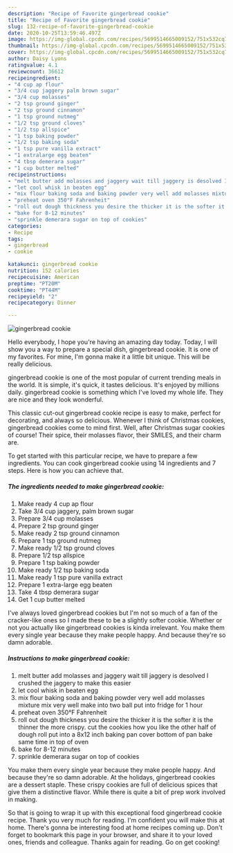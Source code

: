 ```yaml
---
description: "Recipe of Favorite gingerbread cookie"
title: "Recipe of Favorite gingerbread cookie"
slug: 132-recipe-of-favorite-gingerbread-cookie
date: 2020-10-25T13:59:46.497Z
image: https://img-global.cpcdn.com/recipes/5699514665009152/751x532cq70/gingerbread-cookie-recipe-main-photo.jpg
thumbnail: https://img-global.cpcdn.com/recipes/5699514665009152/751x532cq70/gingerbread-cookie-recipe-main-photo.jpg
cover: https://img-global.cpcdn.com/recipes/5699514665009152/751x532cq70/gingerbread-cookie-recipe-main-photo.jpg
author: Daisy Lyons
ratingvalue: 4.1
reviewcount: 36612
recipeingredient:
- "4 cup ap flour"
- "3/4 cup jaggery palm brown sugar"
- "3/4 cup molasses"
- "2 tsp ground ginger"
- "2 tsp ground cinnamon"
- "1 tsp ground nutmeg"
- "1/2 tsp ground cloves"
- "1/2 tsp allspice"
- "1 tsp baking powder"
- "1/2 tsp baking soda"
- "1 tsp pure vanilla extract"
- "1 extralarge egg beaten"
- "4 tbsp demerara sugar"
- "1 cup butter melted"
recipeinstructions:
- "melt butter add molasses and jaggery wait till jaggery is desolved I crushed the jaggery to make this easier"
- "let cool whisk in beaten egg"
- "mix flour baking soda and baking powder very well add molasses mixture mix very well make into two ball put into fridge for 1 hour"
- "preheat oven 350°F Fahrenheit"
- "roll out dough thickness you desire the thicker it is the softer it is the thinner the more  crispy. cut the cookies how you like the other half of dough roll put into a  8x12 inch baking pan cover bottom of pan bake same time in top of oven"
- "bake for 8-12 minutes"
- "sprinkle demerara sugar on top of cookies"
categories:
- Recipe
tags:
- gingerbread
- cookie

katakunci: gingerbread cookie 
nutrition: 152 calories
recipecuisine: American
preptime: "PT20M"
cooktime: "PT44M"
recipeyield: "2"
recipecategory: Dinner

---
```



![gingerbread cookie](https://img-global.cpcdn.com/recipes/5699514665009152/751x532cq70/gingerbread-cookie-recipe-main-photo.jpg)

Hello everybody, I hope you're having an amazing day today. Today, I will show you a way to prepare a special dish, gingerbread cookie. It is one of my favorites. For mine, I'm gonna make it a little bit unique. This will be really delicious.

gingerbread cookie is one of the most popular of current trending meals in the world. It is simple, it's quick, it tastes delicious. It's enjoyed by millions daily. gingerbread cookie is something which I've loved my whole life. They are nice and they look wonderful.

This classic cut-out gingerbread cookie recipe is easy to make, perfect for decorating, and always so delicious. Whenever I think of Christmas cookies, gingerbread cookies come to mind first. Well, after Christmas sugar cookies of course! Their spice, their molasses flavor, their SMILES, and their charm are.


To get started with this particular recipe, we have to prepare a few ingredients. You can cook gingerbread cookie using 14 ingredients and 7 steps. Here is how you can achieve that.

<!--inarticleads1-->

##### The ingredients needed to make gingerbread cookie:

1. Make ready 4 cup ap flour
1. Take 3/4 cup jaggery, palm brown sugar
1. Prepare 3/4 cup molasses
1. Prepare 2 tsp ground ginger
1. Make ready 2 tsp ground cinnamon
1. Prepare 1 tsp ground nutmeg
1. Make ready 1/2 tsp ground cloves
1. Prepare 1/2 tsp allspice
1. Prepare 1 tsp baking powder
1. Make ready 1/2 tsp baking soda
1. Make ready 1 tsp pure vanilla extract
1. Prepare 1 extra-large egg beaten
1. Take 4 tbsp demerara sugar
1. Get 1 cup butter melted


I&#39;ve always loved gingerbread cookies but I&#39;m not so much of a fan of the cracker-like ones so I made these to be a slightly softer cookie. Whether or not you actually like gingerbread cookies is kinda irrelevant. You make them every single year because they make people happy. And because they&#39;re so damn adorable. 

<!--inarticleads2-->

##### Instructions to make gingerbread cookie:

1. melt butter add molasses and jaggery wait till jaggery is desolved I crushed the jaggery to make this easier
1. let cool whisk in beaten egg
1. mix flour baking soda and baking powder very well add molasses mixture mix very well make into two ball put into fridge for 1 hour
1. preheat oven 350°F Fahrenheit
1. roll out dough thickness you desire the thicker it is the softer it is the thinner the more  crispy. cut the cookies how you like the other half of dough roll put into a  8x12 inch baking pan cover bottom of pan bake same time in top of oven
1. bake for 8-12 minutes
1. sprinkle demerara sugar on top of cookies


You make them every single year because they make people happy. And because they&#39;re so damn adorable. At the holidays, gingerbread cookies are a dessert staple. These crispy cookies are full of delicious spices that give them a distinctive flavor. While there is quite a bit of prep work involved in making. 

So that is going to wrap it up with this exceptional food gingerbread cookie recipe. Thank you very much for reading. I'm confident you will make this at home. There's gonna be interesting food at home recipes coming up. Don't forget to bookmark this page in your browser, and share it to your loved ones, friends and colleague. Thanks again for reading. Go on get cooking!
